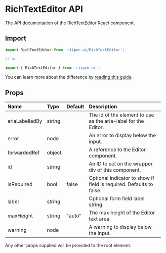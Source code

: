 <!--- This documentation is automatically generated, do not try to edit it. -->

# RichTextEditor API

<p class="description">The API documentation of the RichTextEditor React component.</p>

## Import

```js
import RichTextEditor from 'riipen-ui/RichTextEditor';

// or

import { RichTextEditor } from 'riipen-ui';
```

You can learn more about the difference by [reading this guide](/guides/bundle-size).

## Props

| Name | Type | Default | Description |
|:-----|:-----|:--------|:------------|
| <span class="prop-name">ariaLabelledBy</span> | <span class="prop-type">string</span> |  | The id of the element to use as the aria-label for the Editor. |
| <span class="prop-name">error</span> | <span class="prop-type">node</span> |  | An error to display below the input. |
| <span class="prop-name">forwardedRef</span> | <span class="prop-type">object</span> |  | A reference to the Editor component. |
| <span class="prop-name">id</span> | <span class="prop-type">string</span> |  | An ID to set on the wrapper div of this component. |
| <span class="prop-name">isRequired</span> | <span class="prop-type">bool</span> | <span class="prop-default">false</span> | Optional indicator to show if field is required. Defaults to false. |
| <span class="prop-name">label</span> | <span class="prop-type">string</span> |  | Optional form field label string. |
| <span class="prop-name">maxHeight</span> | <span class="prop-type">string</span> | <span class="prop-default">"auto"</span> | The max height of the Editor text area. |
| <span class="prop-name">warning</span> | <span class="prop-type">node</span> |  | A warning to display below the input. |


Any other props supplied will be provided to the root element.